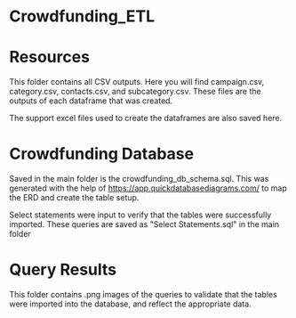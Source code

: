 # Crowdfunding_ETL

# Resources
This folder contains all CSV outputs. Here you will find campaign.csv, category.csv, contacts.csv, and subcategory.csv. These files are the outputs of each dataframe that was created.

The support excel files used to create the dataframes are also saved here. 

# Crowdfunding Database
Saved in the main folder is the crowdfunding_db_schema.sql. This was generated with the help of https://app.quickdatabasediagrams.com/ to map the ERD and create the table setup.

Select statements were input to verify that the tables were successfully imported. These queries are saved as "Select Statements.sql" in the main folder

# Query Results
This folder contains .png images of the queries to validate that the tables were imported into the database, and reflect the appropriate data.


